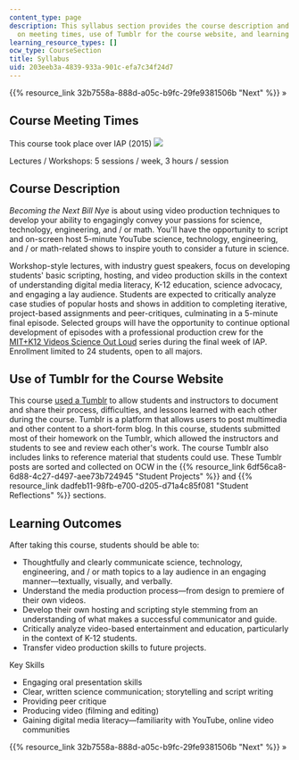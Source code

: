 ```yaml
---
content_type: page
description: This syllabus section provides the course description and information
  on meeting times, use of Tumblr for the course website, and learning outcomes.
learning_resource_types: []
ocw_type: CourseSection
title: Syllabus
uid: 203eeb3a-4839-933a-901c-efa7c34f24d7
---
```


{{% resource_link 32b7558a-888d-a05c-b9fc-29fe9381506b "Next" %}} »

Course Meeting Times
--------------------

This course took place over IAP (2015) ![](/images/educator/icon-question-iap.png)

Lectures / Workshops: 5 sessions / week, 3 hours / session

Course Description
------------------

_Becoming the Next Bill Nye_ is about using video production techniques to develop your ability to engagingly convey your passions for science, technology, engineering, and / or math. You'll have the opportunity to script and on-screen host 5-minute YouTube science, technology, engineering, and / or math-related shows to inspire youth to consider a future in science.

Workshop-style lectures, with industry guest speakers, focus on developing students' basic scripting, hosting, and video production skills in the context of understanding digital media literacy, K-12 education, science advocacy, and engaging a lay audience. Students are expected to critically analyze case studies of popular hosts and shows in addition to completing iterative, project-based assignments and peer-critiques, culminating in a 5-minute final episode. Selected groups will have the opportunity to continue optional development of episodes with a professional production crew for the [MIT+K12 Videos Science Out Loud](https://www.youtube.com/playlist?list=PLzMhsCgGKd1hoofiKuifwy6qRXZs7NG6a) series during the final week of IAP. Enrollment limited to 24 students, open to all majors.

Use of Tumblr for the Course Website
------------------------------------

This course [used a Tumblr](http://mit219.tumblr.com) to allow students and instructors to document and share their process, difficulties, and lessons learned with each other during the course. Tumblr is a platform that allows users to post multimedia and other content to a short-form blog. In this course, students submitted most of their homework on the Tumblr, which allowed the instructors and students to see and review each other's work. The course Tumblr also includes links to reference material that students could use. These Tumblr posts are sorted and collected on OCW in the {{% resource_link 6df56ca8-6d88-4c27-d497-aee73b724945 "Student Projects" %}} and {{% resource_link dadfeb11-98fb-e700-d205-d71a4c85f081 "Student Reflections" %}} sections.

Learning Outcomes
-----------------

After taking this course, students should be able to:

*   Thoughtfully and clearly communicate science, technology, engineering, and / or math topics to a lay audience in an engaging manner—textually, visually, and verbally.
*   Understand the media production process—from design to premiere of their own videos.
*   Develop their own hosting and scripting style stemming from an understanding of what makes a successful communicator and guide.
*   Critically analyze video-based entertainment and education, particularly in the context of K-12 students.
*   Transfer video production skills to future projects.

Key Skills

*   Engaging oral presentation skills
*   Clear, written science communication; storytelling and script writing
*   Providing peer critique
*   Producing video (filming and editing)
*   Gaining digital media literacy—familiarity with YouTube, online video communities

{{% resource_link 32b7558a-888d-a05c-b9fc-29fe9381506b "Next" %}} »